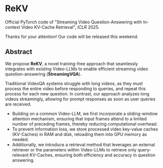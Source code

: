 # ReKV

Official PyTorch code of "Streaming Video Question-Answering with In-context Video KV-Cache Retrieval", *ICLR* 2025.

Thanks for your attention! Our code will be released this weekend.

## Abstract

We propose **ReKV**, a novel training-free approach that seamlessly integrates with existing Video-LLMs to enable efficient streaming video question-answering (**StreamingVQA**).

Traditional VideoQA systems struggle with long videos, as they must process the entire video before responding to queries, and repeat this process for each new question. In contrast, our approach analyzes long videos streamingly, allowing for prompt responses as soon as user queries are received. 
- Building on a common Video-LLM, we first incorporate a sliding-window attention mechanism, ensuring that input frames attend to a limited number of preceding frames, thereby reducing computational overhead.
- To prevent information loss, we store processed video key-value caches (KV-Caches) in RAM and disk, reloading them into GPU memory as needed. 
- Additionally, we introduce a retrieval method that leverages an external retriever or the parameters within Video-LLMs to retrieve only query-relevant KV-Caches, ensuring both efficiency and accuracy in question answering.
